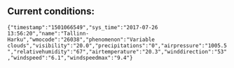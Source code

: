 ## Current conditions: 
 ``` {"timestamp":"1501066549","sys_time":"2017-07-26 13:56:20","name":"Tallinn-Harku","wmocode":"26038","phenomenon":"Variable clouds","visibility":"20.0","precipitations":"0","airpressure":"1005.5","relativehumidity":"67","airtemperature":"20.3","winddirection":"53","windspeed":"6.1","windspeedmax":"9.4"} ```
